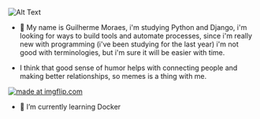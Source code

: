 ![Alt Text](https://i.imgflip.com/1tlr1p.gif)

- 🤠 My name is Guilherme Moraes, i'm studying Python and Django, i'm looking for ways to build tools and automate processes, since i'm really new with programming (i've been studying for the last year) i'm not good with terminologies, but i'm sure it will be easier with time.

- I think that good sense of humor helps with connecting people and making better relationships, so memes is a thing with me.

<a href="https://imgflip.com/i/4w8o82"><img src="https://i.imgflip.com/4w8o82.jpg" title="made at imgflip.com"/></a></div>

- 🌱 I’m currently learning Docker
